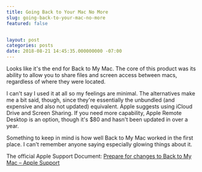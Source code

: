```yaml
---
title: Going Back to Your Mac No More
slug: going-back-to-your-mac-no-more
featured: false


layout: post
categories: posts
date: 2018-08-21 14:45:35.000000000 -07:00
---
```


Looks like it's the end for Back to My Mac. The core of this product was its ability to allow you to share files and screen access between macs, regardless of where they were located.

I can't say I used it at all so my feelings are minimal. The alternatives make me a bit said, though, since they're essentially the unbundled (and expensive and also not updated) equivalent. Apple suggests using iCloud Drive and Screen Sharing. If you need more capability, Apple Remote Desktop is an option, though it's $80 and hasn't been updated in over a year.

Something to keep in mind is how well Back to My Mac worked in the first place. I can't remember anyone saying especially glowing things about it.

The official Apple Support Document: [Prepare for changes to Back to My Mac – Apple Support](https://support.apple.com/en-us/HT208922)

